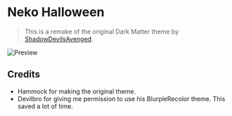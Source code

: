 # Neko Halloween
> This is a remake of the original Dark Matter theme by [ShadowDevilsAvenged](https://github.com/ShadowDevilsAvenged).

![Preview](https://imgur.com/7FqhDAd)

## Credits
* Hammock for making the original theme.
* Devilbro for giving me permission to use his BlurpleRecolor theme. This saved a lot of time.
